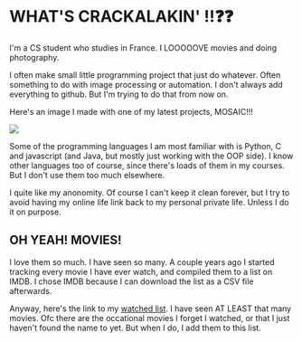 # WHAT'S CRACKALAKIN' ‼️❓❓

I'm a CS student who studies in France. I LOOOOOVE movies and doing photography. 

I often make small little programming project that just do whatever. Often something to do with image processing or automation. I don't always add everything to github. But I'm trying to do that from now on.

Here's an image I made with one of my latest projects, MOSAIC!!!

<img src="out.png" style="width:512xp">

Some of the programming languages I am most familiar with is Python, C and javascript (and Java, but mostly just working with the OOP side).
I know other languages too of course, since there's loads of them in my courses. But I don't use them too much elsewhere.

I quite like my anonomity. Of course I can't keep it clean forever, but I try to avoid having my online life link back to my personal private life. Unless I do it on purpose.

## OH YEAH! MOVIES!
I love them so much. I have seen so many. A couple years ago I started tracking every movie I have ever watch, and compiled them to a list on IMDB. I chose IMDB because I can download the list as a CSV file afterwards.

Anyway, here's the link to my [watched list](https://www.imdb.com/list/ls525888441/?ref_=uspf_t_4&sort=list_order%2Cdesc). I have seen AT LEAST that many movies. Ofc there are the occational movies I forget I watched, or that I just haven't found the name to yet. But when I do, I add them to this list.

<!--
**ThorsThunder04/ThorsThunder04** is a ✨ _special_ ✨ repository because its `README.md` (this file) appears on your GitHub profile.

Here are some ideas to get you started:

- 🔭 I’m currently working on ...
- 🌱 I’m currently learning ...
- 👯 I’m looking to collaborate on ...
- 🤔 I’m looking for help with ...
- 💬 Ask me about ...
- 📫 How to reach me: ...
- 😄 Pronouns: ...
- ⚡ Fun fact: ...
-->
